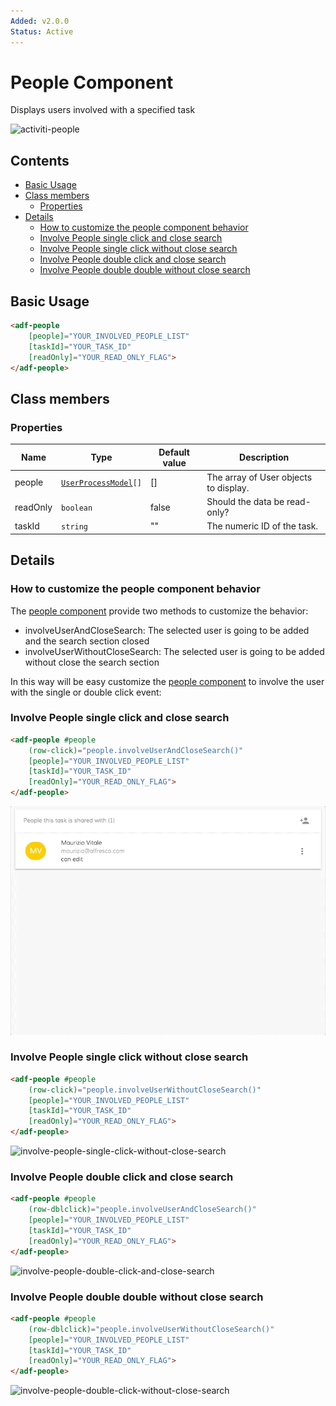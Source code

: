 ```yaml
---
Added: v2.0.0
Status: Active
---
```


# People Component

Displays users involved with a specified task

![activiti-people](../docassets/images/activiti_people.png)

## Contents

-   [Basic Usage](#basic-usage)
-   [Class members](#class-members)
    -   [Properties](#properties)
-   [Details](#details)
    -   [How to customize the people component behavior](#how-to-customize-the-people-component-behavior)
    -   [Involve People single click and close search](#involve-people-single-click-and-close-search)
    -   [Involve People single click without close search](#involve-people-single-click-without-close-search)
    -   [Involve People double click and close search](#involve-people-double-click-and-close-search)
    -   [Involve People double double without close search](#involve-people-double-double-without-close-search)

## Basic Usage

```html
<adf-people 
    [people]="YOUR_INVOLVED_PEOPLE_LIST" 
    [taskId]="YOUR_TASK_ID"
    [readOnly]="YOUR_READ_ONLY_FLAG">
</adf-people>
```

## Class members

### Properties

| Name | Type | Default value | Description |
| ---- | ---- | ------------- | ----------- |
| people | [`UserProcessModel`](../core/user-process.model.md)`[]` | \[] | The array of User objects to display. |
| readOnly | `boolean` | false | Should the data be read-only? |
| taskId | `string` | "" | The numeric ID of the task. |

## Details

### How to customize the people component behavior

The [people component](../process-services/people.component.md) provide two methods to customize the behavior:

-   involveUserAndCloseSearch: The selected user is going to be added and the search section closed
-   involveUserWithoutCloseSearch: The selected user is going to be added without close the search section

In this way will be easy customize the [people component](../process-services/people.component.md) to involve the user with the single or double click event:

### Involve People single click and close search

```html
<adf-people #people
    (row-click)="people.involveUserAndCloseSearch()"
    [people]="YOUR_INVOLVED_PEOPLE_LIST"
    [taskId]="YOUR_TASK_ID"
    [readOnly]="YOUR_READ_ONLY_FLAG">
</adf-people>
```

![involve-people-single-click-and-close-search](../docassets/images/involve-people-single-click-and-close-search.png)


### Involve People single click without close search

```html
<adf-people #people
    (row-click)="people.involveUserWithoutCloseSearch()"
    [people]="YOUR_INVOLVED_PEOPLE_LIST"
    [taskId]="YOUR_TASK_ID"
    [readOnly]="YOUR_READ_ONLY_FLAG">
</adf-people>
```

![involve-people-single-click-without-close-search](../docassets/images/involve-people-single-click-without-close-search.gif)

### Involve People double click and close search

```html
<adf-people #people
    (row-dblclick)="people.involveUserAndCloseSearch()"
    [people]="YOUR_INVOLVED_PEOPLE_LIST"
    [taskId]="YOUR_TASK_ID"
    [readOnly]="YOUR_READ_ONLY_FLAG">
</adf-people>
```

![involve-people-double-click-and-close-search](../docassets/images/involve-people-double-click-and-close-search.gif)

### Involve People double double without close search

```html
<adf-people #people
    (row-dblclick)="people.involveUserWithoutCloseSearch()"
    [people]="YOUR_INVOLVED_PEOPLE_LIST"
    [taskId]="YOUR_TASK_ID"
    [readOnly]="YOUR_READ_ONLY_FLAG">
</adf-people>
```

![involve-people-double-click-without-close-search](../docassets/images/involve-people-double-click-without-close-search.gif)
